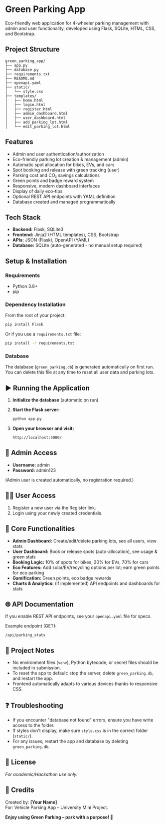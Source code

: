 # Green Parking App

Eco-friendly web application for 4-wheeler parking management with admin and user functionality, developed using Flask, SQLite, HTML, CSS, and Bootstrap.

##  Project Structure

```
green_parking_app/
├── app.py
├── database.py
├── requirements.txt
├── README.md
├── openapi.yaml       
├── static/
│   └── style.css
├── templates/
│   ├── home.html
│   ├── login.html
│   ├── register.html
│   ├── admin_dashboard.html
│   ├── user_dashboard.html
│   ├── add_parking_lot.html
│   └── edit_parking_lot.html
```

##  Features

- Admin and user authentication/authorization
- Eco-friendly parking lot creation & management (admin)
- Automatic spot allocation for bikes, EVs, and cars
- Spot booking and release with green tracking (user)
- Parking cost and CO₂ savings calculations
- Green points and badge reward system
- Responsive, modern dashboard interfaces
- Display of daily eco-tips
- Optional REST API endpoints with YAML definition
- Database created and managed programmatically

##  Tech Stack

- **Backend:** Flask, SQLite3
- **Frontend:** Jinja2 (HTML templates), CSS, Bootstrap
- **APIs:** JSON (Flask), OpenAPI (YAML)
- **Database:** SQLite (auto-generated - no manual setup required)

##  Setup & Installation

### Requirements

- Python 3.8+
- pip

### Dependency Installation

From the root of your project:

```bash
pip install Flask
```

Or if you use a `requirements.txt` file:

```bash
pip install -r requirements.txt
```

### Database

The database (`green_parking.db`) is generated automatically on first run.  
You can delete this file at any time to reset all user data and parking lots.

## ▶️ Running the Application

1. **Initialize the database** (automatic on run)
2. **Start the Flask server:**

   ```bash
   python app.py
   ```

3. **Open your browser and visit:**

   ```
   http://localhost:5000/
   ```

## 👑 Admin Access

- **Username:** admin
- **Password:** admin123

(Admin user is created automatically, no registration required.)

## 🧑‍💻 User Access

1. Register a new user via the Register link.
2. Login using your newly created credentials.

## 🔑 Core Functionalities

- **Admin Dashboard:** Create/edit/delete parking lots, see all users, view stats
- **User Dashboard:** Book or release spots (auto-allocation), see usage & green stats
- **Booking Logic:** 10% of spots for bikes, 20% for EVs, 70% for cars
- **Eco Features:** Add solar/EV/recycling options per lot; earn green points for eco parking
- **Gamification:** Green points, eco badge rewards
- **Charts & Analytics:** (if implemented) API endpoints and dashboards for stats

## 🌐 API Documentation

If you enable REST API endpoints, see your `openapi.yaml` file for specs.

Example endpoint (GET):

```
/api/parking_stats
```

## 📝 Project Notes

- No environment files (`venv`), Python bytecode, or secret files should be included in submission.
- To reset the app to default: stop the server, delete `green_parking.db`, and restart the app.
- Frontend automatically adapts to various devices thanks to responsive CSS.

## ❓ Troubleshooting

- If you encounter "database not found" errors, ensure you have write access to the folder.
- If styles don't display, make sure `style.css` is in the correct folder (`static/`).
- For any issues, restart the app and database by deleting `green_parking.db`.

## 📄 License

*For academic/Hackathon use only.*

## 🏅 Credits

Created by: **[Your Name]**  
For: Vehicle Parking App – University Mini Project.

**Enjoy using Green Parking – park with a purpose! 🌱**
